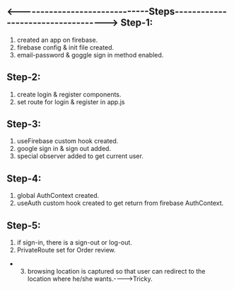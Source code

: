 <------------------------------Steps----------------------------------->
Step-1:
-------
1. created an app on firebase.
2. firebase config & init file created.
3. email-password & goggle sign in method enabled.

Step-2:
-------
1. create login & register components.
2. set route for login & register in app.js

Step-3:
-------
1. useFirebase custom hook created.
2. google sign in & sign out added.
3. special observer added to get current user.

Step-4:
-------
1. global AuthContext created.
2. useAuth custom hook created to get return from firebase AuthContext.

Step-5:
-------
1. if sign-in, there is a sign-out or log-out.
2. PrivateRoute set for Order review.
* 3. browsing location is captured so that user can redirect to the     location where he/she wants.---->Tricky.
